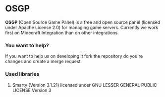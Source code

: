 OSGP
====

**OSGP** (Open Source Game Panel) is a free and open source panel (licensed under Apache License 2.0)
for managing game servers. Currently we work first on Minecraft Integration than on other integrations.

### You want to help?
If you want to help us on developing it fork the repository do you're changes and create
a merge request.    

### Used libraries
1. Smarty (Version 3.1.21) licensed under GNU LESSER GENERAL PUBLIC LICENSE Version 3